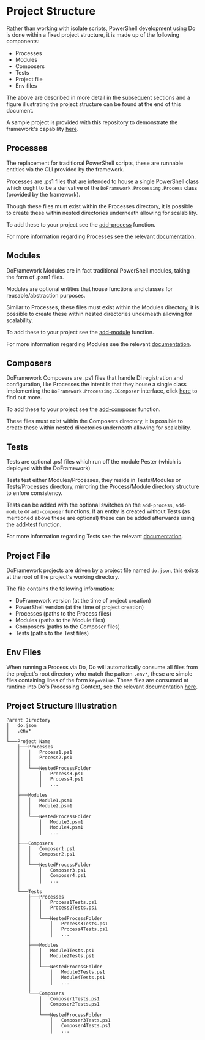 # Project Structure
Rather than working with isolate scripts, PowerShell development using Do is done within a fixed project structure, it is made up of the following components:
- Processes
- Modules
- Composers
- Tests
- Project file
- Env files

The above are described in more detail in the subsequent sections and a figure illustrating the project structure can be found at the end of this document.

A sample project is provided with this repository to demonstrate the framework's capability [here](../Sample).

## Processes
The replacement for traditional PowerShell scripts, these are runnable entities via the CLI provided by the framework.

Processes are .ps1 files that are intended to house a single PowerShell class which ought to be a derivative of the `DoFramework.Processing.Process` class (provided by the framework).

Though these files must exist within the Processes directory, it is possible to create these within nested directories underneath allowing for scalability.

To add these to your project see the [add-process](./CLIFunctions.md#add-process) function.

For more information regarding Processes see the relevant [documentation](./Processes.md).

## Modules
DoFramework Modules are in fact traditional PowerShell modules, taking the form of .psm1 files.

Modules are optional entities that house functions and classes for reusable/abstraction purposes.

Similar to Processes, these files must exist within the Modules directory, it is possible to create these within nested directories underneath allowing for scalability.

To add these to your project see the [add-module](./CLIFunctions.md#add-module) function.

For more information regarding Modules see the relevant [documentation](./Modules.md).

## Composers
DoFramework Composers are .ps1 files that handle DI registration and configuration, like Processes the intent is that they house a single class implementing the `DoFramework.Processing.IComposer` interface, click [here](./Composers.md) to find out more.

To add these to your project see the [add-composer](./CLIFunctions.md#add-composer) function.

These files must exist within the Composers directory, it is possible to create these within nested directories underneath allowing for scalability.

## Tests
Tests are optional .ps1 files which run off the module Pester (which is deployed with the DoFramework)

Tests test either Modules/Processes, they reside in Tests/Modules or Tests/Processes directory, mirroring the Process/Module directory structure to enfore consistency.

Tests can be added with the optional switches on the `add-process`, `add-module` or `add-composer` functions. If an entity is created without Tests (as mentioned above these are optional) these can be added afterwards using the [add-test](./CLIFunctions.md#add-test) function.

For more information regarding Tests see the relevant [documentation](./Testing.md).

## Project File
DoFramework projects are driven by a project file named `do.json`, this exists at the root of the project's working directory.

The file contains the following information:
- DoFramework version (at the time of project creation)
- PowerShell version (at the time of project creation)
- Processes (paths to the Process files)
- Modules (paths to the Module files)
- Composers (paths to the Composer files)
- Tests (paths to the Test files)

## Env Files
When running a Process via Do, Do will automatically consume all files from the project's root directory who match the pattern `.env*`, these are simple files containing lines of the form `key=value`. These files are consumed at runtime into Do's Processing Context, see the relevant documentation [here](./ProcessContext.md).

## Project Structure Illustration
```
Parent Directory
│   do.json
│   .env*    
│
└───Project Name
    ├───Processes
    │   │   Process1.ps1
    │   │   Process2.ps1
    │   │
    │   └───NestedProcessFolder
    │       │   Process3.ps1
    │       │   Process4.ps1
    │       │   ...
    │
    ├───Modules
    │   │   Module1.psm1
    │   │   Module2.psm1
    │   │
    │   └───NestedProcessFolder
    │       │   Module3.psm1
    │       │   Module4.psm1
    │       │   ...
    │
    ├───Composers
    │   │   Composer1.ps1
    │   │   Composer2.ps1
    │   │
    │   └───NestedProcessFolder
    │       │   Composer3.ps1
    │       │   Composer4.ps1
    │       │   ...
    │
    └───Tests
        ├───Processes
        │   │   Process1Tests.ps1
        │   │   Process2Tests.ps1
        │   │
        │   └───NestedProcessFolder
        │       │   Process3Tests.ps1
        │       │   Process4Tests.ps1
        │       │   ...
        │
        ├───Modules
        │   │   Module1Tests.ps1
        │   │   Module2Tests.ps1
        │   │
        │   └───NestedProcessFolder
        │       │   Module3Tests.ps1
        │       │   Module4Tests.ps1
        │       │   ...
        │
        └───Composers
            │   Composer1Tests.ps1
            │   Composer2Tests.ps1
            │
            └───NestedProcessFolder
                │   Composer3Tests.ps1
                │   Composer4Tests.ps1
                │   ...
```